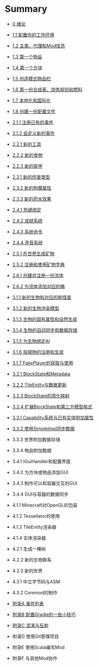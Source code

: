 # Summary

* [0 绪论](0-绪论.md)

* [1.1 配置你的工作环境](1.1-配置你的工作环境.md)
* [1.2 主类、代理和Mod信息](1.2-主类、代理和Mod信息.md)
* [1.3 第一个物品](1.3-第一个物品.md)
* [1.4 第一个方块](1.4-第一个方块.md)
* [1.5 创造模式物品栏](1.5-创造模式物品栏.md)
* [1.6 第一份合成表、烧炼规则和燃料](1.6-第一份合成表、烧炼规则和燃料.md)
* [1.7 本地化和国际化](1.7-本地化和国际化.md)
* [1.8 创建一份配置文件](1.8-创建一份配置文件.md)

* [2.1.1 注册已有的事件](2.1.1-注册已有的事件.md)
* [2.1.2 自定义新的事件](2.1.2-自定义新的事件.md)

* [2.2.1 新的工具](2.2.1-新的工具.md)
* [2.2.2 新的食物](2.2.2-新的食物.md)
* [2.2.3 新的盔甲](2.2.3-新的盔甲.md)

* [2.3.1 新的伤害类型](2.3.1-新的伤害类型.md)
* [2.3.2 新的附魔属性](2.3.2-新的附魔属性.md)
* [2.3.3 新的药水效果](2.3.3-新的药水效果.md)

* [2.4.1 热键绑定](2.4.1-热键绑定.md)
* [2.4.2 成就系统](2.4.2-成就系统.md)
* [2.4.3 系统命令](2.4.3-系统命令.md)
* [2.4.4 声音系统](2.4.4-声音系统.md)

* [2.5.1 在世界生成矿物](2.5.1-在世界生成矿物.md)
* [2.5.2 注册和使用矿物字典](2.5.2-注册和使用矿物字典.md)

* [2.6.1 创建并注册一份流体](2.6.1-创建并注册一份流体.md)
* [2.6.2 为流体添加对应的桶](2.6.2-为流体添加对应的桶.md)

* [3.1.1 新的生物和对应的刷怪蛋](3.1.1-新的生物和对应的刷怪蛋.md)
* [3.1.2 新的生物渲染模型](3.1.2-新的生物渲染模型.md)
* [3.1.3 生物的固有属性和自然生成](3.1.3-生物的固有属性和自然生成.md)
* [3.1.4 生物的自动同步和数据存储](3.1.4-生物的自动同步和数据存储.md)
* [3.1.5 为生物绑定AI](3.1.5-为生物绑定AI.md)
* [3.1.6 投掷物的注册和生成](3.1.6-投掷物的注册和生成.md)
* [3.1.7 FakePlayer的获取与使用](3.1.7-FakePlayer的获取与使用.md)

* [3.2.1 BlockState和Metadata](3.2.1-BlockState和Metadata.md)
* [3.2.2 TileEntity与数据更新](3.2.2-TileEntity与数据更新.md)
* [3.2.3 BlockState的简化映射](3.2.3-BlockState的简化映射.md)
* [3.2.4 扩展BlockState和第三方模型格式](3.2.4-扩展BlockState和第三方模型格式.md)

* [3.3.1 Capability系统与已有实体附加属性](3.3.1-Capability系统与已有实体附加属性.md)
* [3.3.2 使用SimpleImpl同步数据](3.3.2-使用SimpleImpl同步数据.md)
* 3.3.3 世界附加数据存储
* 3.3.4 物品附加数据

* 3.4.1 IGuiHandler和配置界面
* 3.4.2 为方块或物品添加GUI
* 3.4.3 制作可以和容器交互的GUI
* 3.4.4 GUI与容器的数据同步

* 4.1.1 Minecraft对OpenGL的包装
* 4.1.2 Tessellator的使用
* 4.1.3 TileEntity渲染器
* 4.1.4 实体渲染器

* 4.2.1 生成一棵树
* 4.2.2 新的生物群系
* 4.2.3 新的世界

* 4.3.1 中立字节码与ASM
* 4.3.2 Coremod的制作

* [附录A 事件列表](附录A-事件列表.md)
* [附录B 配置Gradle的一些小技巧](附录B-配置Gradle的一些小技巧.md)
* [附录C 混淆与反射](附录C-混淆与反射.md)
* 附录D 使用Git管理项目
* 附录E 使用Scala编写Mod
* 附录F 与其他Mod协作

